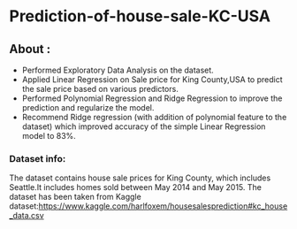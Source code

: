 # Prediction-of-house-sale-KC-USA

## About :
* Performed Exploratory Data Analysis on the dataset.
* Applied Linear Regression on Sale price for King County,USA to predict the sale price based on various predictors. 
* Performed Polynomial Regression and Ridge Regression to improve the prediction and regularize the model.
* Recommend Ridge regression (with addition of polynomial feature to the dataset) which improved accuracy of the simple Linear Regression model to 83%.

### Dataset info:
The dataset contains house sale prices for King County, which includes Seattle.It includes homes sold between May 2014 and May 2015.
The dataset has been taken from Kaggle dataset:https://www.kaggle.com/harlfoxem/housesalesprediction#kc_house_data.csv
